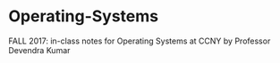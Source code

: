 # Operating-Systems
FALL 2017: in-class notes for Operating Systems at CCNY by Professor Devendra Kumar
